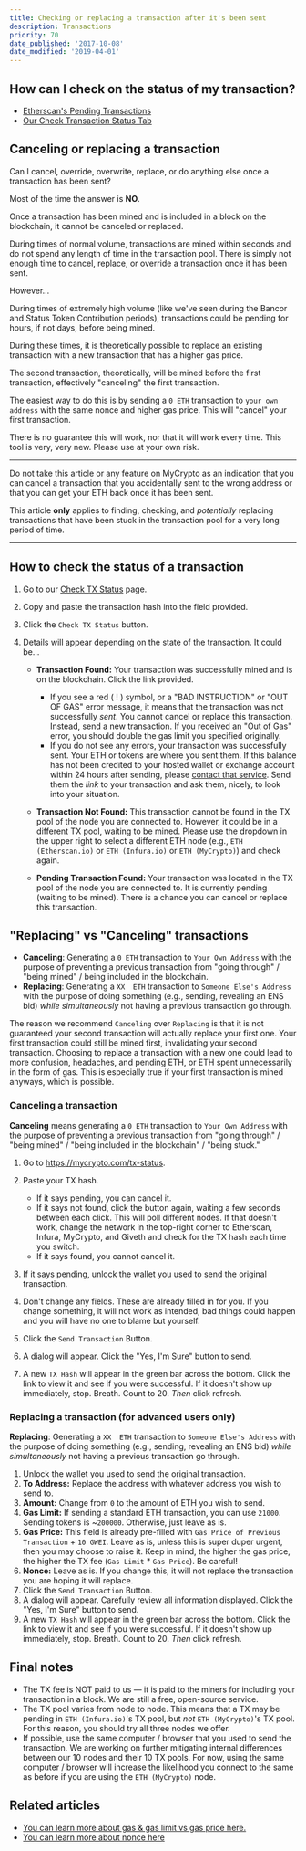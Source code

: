 ```yaml
---
title: Checking or replacing a transaction after it's been sent
description: Transactions
priority: 70
date_published: '2017-10-08'
date_modified: '2019-04-01'
---
```


## How can I check on the status of my transaction?

* [Etherscan's Pending Transactions](https://etherscan.io/txsPending)
* [Our Check Transaction Status Tab](https://mycrypto.com/tx-status)

## Canceling or replacing a transaction

Can I cancel, override, overwrite, replace, or do anything else once a transaction has been sent?

Most of the time the answer is **NO**.

Once a transaction has been mined and is included in a block on the blockchain, it cannot be canceled or replaced.

During times of normal volume, transactions are mined within seconds and do not spend any length of time in the transaction pool. There is simply not enough time to cancel, replace, or override a transaction once it has been sent.

However...

During times of extremely high volume (like we've seen during the Bancor and Status Token Contribution periods), transactions could be pending for hours, if not days, before being mined.

During these times, it is theoretically possible to replace an existing transaction with a new transaction that has a higher gas price.

The second transaction, theoretically, will be mined before the first transaction, effectively "canceling" the first transaction.

The easiest way to do this is by sending a `0 ETH` transaction to `your own address` with the same nonce and higher gas price. This will "cancel" your first transaction.

There is no guarantee this will work, nor that it will work every time. This tool is very, very new. Please use at your own risk.

---

Do not take this article or any feature on MyCrypto as an indication that you can cancel a transaction that you accidentally sent to the wrong address or that you can get your ETH back once it has been sent.

This article **only** applies to finding, checking, and *potentially* replacing transactions that have been stuck in the transaction pool for a very long period of time.

---

## How to check the status of a transaction

1. Go to our [Check TX Status](https://mycrypto.com/tx-status) page.

2. Copy and paste the transaction hash into the field provided.

3. Click the `Check TX Status` button.

4. Details will appear depending on the state of the transaction. It could be...
   * **Transaction Found:** Your transaction was successfully mined and is on the blockchain. Click the link provided.
     * If you see a red ( ! ) symbol, or a "BAD INSTRUCTION" or "OUT OF GAS" error message, it means that the transaction was not successfully *sent*. You cannot cancel or replace this transaction. Instead, send a new transaction. If you received an "Out of Gas" error, you should double the gas limit you specified originally.
     * If you do not see any errors, your transaction was successfully sent. Your ETH or tokens are where you sent them. If this balance has not been credited to your hosted wallet or exchange account within 24 hours after sending, please [contact that service](/general-knowledge/ethereum-blockchain/more-help-support-and-communities). Send them the *link* to your transaction and ask them, nicely, to look into your situation.

   * **Transaction Not Found:** This transaction cannot be found in the TX pool of the node you are connected to. However, it could be in a different TX pool, waiting to be mined. Please use the dropdown in the upper right to select a different ETH node (e.g., `ETH (Etherscan.io)` or `ETH (Infura.io)` or `ETH (MyCrypto)`) and check again.
   
   * **Pending Transaction Found:** Your transaction was located in the TX pool of the node you are connected to. It is currently pending (waiting to be mined). There is a chance you can cancel or replace this transaction.

## "Replacing" vs "Canceling" transactions

* **Canceling**: Generating a `0 ETH` transaction to `Your Own Address` with the purpose of preventing a previous transaction from "going through" / "being mined" / being included in the blockchain.
* **Replacing**: Generating a `XX  ETH` transaction to `Someone Else's Address` with the purpose of doing something (e.g., sending, revealing an ENS bid) *while simultaneously* not having a previous transaction go through.

The reason we recommend `Canceling` over  `Replacing` is that it is not guaranteed your second transaction will actually replace your first one. Your first transaction could still be mined first, invalidating your second transaction. Choosing to replace a transaction with a new one could lead to more confusion, headaches, and pending ETH, or ETH spent unnecessarily in the form of gas. This is especially true if your first transaction is mined anyways, which is possible.

### Canceling a transaction

**Canceling** means generating a `0 ETH` transaction to `Your Own Address` with the purpose of preventing a previous transaction from "going through" / "being mined" / "being included in the blockchain" / "being stuck."

1. Go to <https://mycrypto.com/tx-status>.

2. Paste your TX hash.
   * If it says pending, you can cancel it.
   * If it says not found, click the button again, waiting a few seconds between each click. This will poll different nodes. If that doesn't work, change the network in the top-right corner to Etherscan, Infura, MyCrypto, and Giveth and check for the TX hash each time you switch.
   * If it says found, you cannot cancel it.

3. If it says pending, unlock the wallet you used to send the original transaction.

4. Don't change any fields. These are already filled in for you. If you change something, it will not work as intended, bad things could happen and you will have no one to blame but yourself.

5. Click the `Send Transaction` Button.

6. A dialog will appear. Click the "Yes, I'm Sure" button to send.

7. A new `TX Hash` will appear in the green bar across the bottom. Click the link to view it and see if you were successful. If it doesn't show up immediately, stop. Breath. Count to 20. *Then* click refresh.

### Replacing a transaction (for advanced users only)

**Replacing**: Generating a `XX  ETH` transaction to `Someone Else's Address` with the purpose of doing something (e.g., sending, revealing an ENS bid) *while simultaneously* not having a previous transaction go through.

1. Unlock the wallet you used to send the original transaction.
2. **To Address:** Replace the address with whatever address you wish to send to.
3. **Amount:** Change from `0` to the amount of ETH you wish to send.
4. **Gas Limit:** If sending a standard ETH transaction, you can use `21000`. Sending tokens is ~`200000`. Otherwise, just leave as is.
5. **Gas Price:** This field is already pre-filled with `Gas Price of Previous Transaction` + `10 GWEI`. Leave as is, unless this is super duper urgent, then you may choose to raise it. Keep in mind, the higher the gas price, the higher the TX fee (`Gas Limit` * `Gas Price`). Be careful!
6. **Nonce:** Leave as is. If you change this, it will not replace the transaction you are hoping it will replace.
7. Click the `Send Transaction` Button.
8. A dialog will appear. Carefully review all information displayed. Click the "Yes, I'm Sure" button to send.
9. A new `TX Hash` will appear in the green bar across the bottom. Click the link to view it and see if you were successful. If it doesn't show up immediately, stop. Breath. Count to 20. *Then* click refresh.

## Final notes

* The TX fee is NOT paid to us — it is paid to the miners for including your transaction in a block. We are still a free, open-source service.
* The TX pool varies from node to node. This means that a TX may be pending in `ETH (Infura.io)`'s TX pool, but *not* `ETH (MyCrypto)`'s TX pool. For this reason, you should try all three nodes we offer.
* If possible, use the same computer / browser that you used to send the transaction. We are working on further mitigating internal differences between our 10 nodes and their 10 TX pools. For now, using the same computer / browser will increase the likelihood you connect to the same as before if you are using the `ETH (MyCrypto)` node.

## Related articles

* [You can learn more about gas & gas limit vs gas price here.](/general-knowledge/ethereum-blockchain/what-is-gas)
* [You can learn more about nonce here](/general-knowledge/ethereum-blockchain/what-is-nonce)
